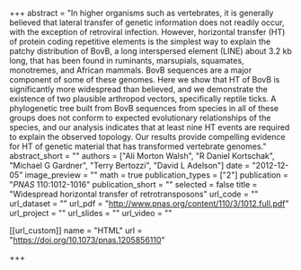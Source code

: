 +++
abstract = "In higher organisms such as vertebrates, it is generally believed that lateral transfer of genetic information does not readily occur, with the exception of retroviral infection. However, horizontal transfer (HT) of protein coding repetitive elements is the simplest way to explain the patchy distribution of BovB, a long interspersed element (LINE) about 3.2 kb long, that has been found in ruminants, marsupials, squamates, monotremes, and African mammals. BovB sequences are a major component of some of these genomes. Here we show that HT of BovB is significantly more widespread than believed, and we demonstrate the existence of two plausible arthropod vectors, specifically reptile ticks. A phylogenetic tree built from BovB sequences from species in all of these groups does not conform to expected evolutionary relationships of the species, and our analysis indicates that at least nine HT events are required to explain the observed topology. Our results provide compelling evidence for HT of genetic material that has transformed vertebrate genomes."
abstract_short = ""
authors = ["Ali Morton Walsh", "R Daniel Kortschak", "Michael G Gardner", "Terry Bertozzi", "David L Adelson"]
date = "2012-12-05"
image_preview = ""
math = true
publication_types = ["2"]
publication = "*PNAS* 110:1012-1016"
publication_short = ""
selected = false
title = "Widespread horizontal transfer of retrotransposons"
url_code = ""
url_dataset = ""
url_pdf = "http://www.pnas.org/content/110/3/1012.full.pdf"
url_project = ""
url_slides = ""
url_video = ""

[[url_custom]]
name = "HTML"
url = "https://doi.org/10.1073/pnas.1205856110"

+++


